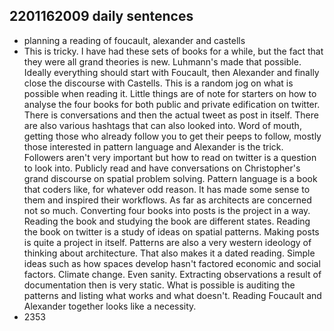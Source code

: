 ## 2201162009 daily sentences

* planning a reading of foucault, alexander and castells
* This is tricky.
I have had these sets of books for a while, but the fact that they were all grand theories is new.
Luhmann's made that possible.
Ideally everything should start with Foucault, then Alexander and finally close the discourse with Castells.
This is a random jog on what is possible when reading it. 
Little things are of note for starters on how to analyse the four books for both public and private edification on twitter.
There is conversations and then the actual tweet as post in itself.
There are also various hashtags that can also looked into.
Word of mouth, getting those who already follow you to get their peeps to follow, mostly those interested in pattern language and Alexander is the trick.
Followers aren't very important but how to read on twitter is a question to look into.
Publicly read and have conversations on Christopher's grand discourse on spatial problem solving.
Pattern language is a book that coders like, for whatever odd reason.
It has made some sense to them and inspired their workflows.
As far as architects are concerned not so much.
Converting four books into posts is the project in a way.
Reading the book and studying the book are different states.
Reading the book on twitter is a study of ideas on spatial patterns.
Making posts is quite a project in itself.
Patterns are also a very western ideology of thinking about architecture.
That also makes it a dated reading.
Simple ideas such as how spaces develop hasn't factored economic and social factors.
Climate change.
Even sanity. 
Extracting observations a result of documentation then is very static. 
What is possible is auditing the patterns and listing what works and what doesn't.
Reading Foucault and Alexander together looks like a necessity.   
* 2353
